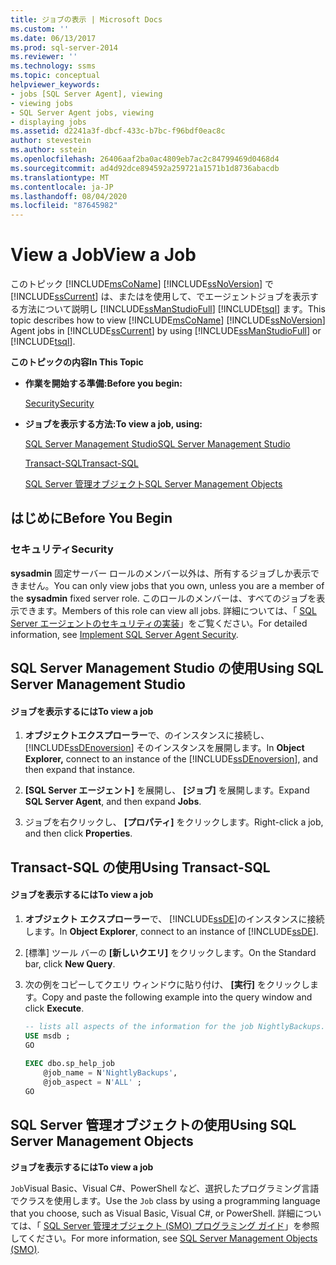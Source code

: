 ```yaml
---
title: ジョブの表示 | Microsoft Docs
ms.custom: ''
ms.date: 06/13/2017
ms.prod: sql-server-2014
ms.reviewer: ''
ms.technology: ssms
ms.topic: conceptual
helpviewer_keywords:
- jobs [SQL Server Agent], viewing
- viewing jobs
- SQL Server Agent jobs, viewing
- displaying jobs
ms.assetid: d2241a3f-dbcf-433c-b7bc-f96bdf0eac8c
author: stevestein
ms.author: sstein
ms.openlocfilehash: 26406aaf2ba0ac4809eb7ac2c84799469d0468d4
ms.sourcegitcommit: ad4d92dce894592a259721a1571b1d8736abacdb
ms.translationtype: MT
ms.contentlocale: ja-JP
ms.lasthandoff: 08/04/2020
ms.locfileid: "87645982"
---
```

# <a name="view-a-job"></a><span data-ttu-id="f5c62-102">View a Job</span><span class="sxs-lookup"><span data-stu-id="f5c62-102">View a Job</span></span>
  <span data-ttu-id="f5c62-103">このトピック [!INCLUDE[msCoName](../../includes/msconame-md.md)] [!INCLUDE[ssNoVersion](../../includes/ssnoversion-md.md)] で [!INCLUDE[ssCurrent](../../includes/sscurrent-md.md)] は、またはを使用して、でエージェントジョブを表示する方法について説明し [!INCLUDE[ssManStudioFull](../../includes/ssmanstudiofull-md.md)] [!INCLUDE[tsql](../../includes/tsql-md.md)] ます。</span><span class="sxs-lookup"><span data-stu-id="f5c62-103">This topic describes how to view [!INCLUDE[msCoName](../../includes/msconame-md.md)] [!INCLUDE[ssNoVersion](../../includes/ssnoversion-md.md)] Agent jobs in [!INCLUDE[ssCurrent](../../includes/sscurrent-md.md)] by using [!INCLUDE[ssManStudioFull](../../includes/ssmanstudiofull-md.md)] or [!INCLUDE[tsql](../../includes/tsql-md.md)].</span></span>  
  
 <span data-ttu-id="f5c62-104">**このトピックの内容**</span><span class="sxs-lookup"><span data-stu-id="f5c62-104">**In This Topic**</span></span>  
  
-   <span data-ttu-id="f5c62-105">**作業を開始する準備:**</span><span class="sxs-lookup"><span data-stu-id="f5c62-105">**Before you begin:**</span></span>  
  
     [<span data-ttu-id="f5c62-106">Security</span><span class="sxs-lookup"><span data-stu-id="f5c62-106">Security</span></span>](#Security)  
  
-   <span data-ttu-id="f5c62-107">**ジョブを表示する方法:**</span><span class="sxs-lookup"><span data-stu-id="f5c62-107">**To view a job, using:**</span></span>  
  
     [<span data-ttu-id="f5c62-108">SQL Server Management Studio</span><span class="sxs-lookup"><span data-stu-id="f5c62-108">SQL Server Management Studio</span></span>](#SSMS)  
  
     [<span data-ttu-id="f5c62-109">Transact-SQL</span><span class="sxs-lookup"><span data-stu-id="f5c62-109">Transact-SQL</span></span>](#TSQL)  
  
     [<span data-ttu-id="f5c62-110">SQL Server 管理オブジェクト</span><span class="sxs-lookup"><span data-stu-id="f5c62-110">SQL Server Management Objects</span></span>](#SMO)  
  
##  <a name="before-you-begin"></a><a name="BeforeYouBegin"></a> <span data-ttu-id="f5c62-111">はじめに</span><span class="sxs-lookup"><span data-stu-id="f5c62-111">Before You Begin</span></span>  
  
###  <a name="security"></a><a name="Security"></a> <span data-ttu-id="f5c62-112">セキュリティ</span><span class="sxs-lookup"><span data-stu-id="f5c62-112">Security</span></span>  
 <span data-ttu-id="f5c62-113">**sysadmin** 固定サーバー ロールのメンバー以外は、所有するジョブしか表示できません。</span><span class="sxs-lookup"><span data-stu-id="f5c62-113">You can only view jobs that you own, unless you are a member of the **sysadmin** fixed server role.</span></span> <span data-ttu-id="f5c62-114">このロールのメンバーは、すべてのジョブを表示できます。</span><span class="sxs-lookup"><span data-stu-id="f5c62-114">Members of this role can view all jobs.</span></span> <span data-ttu-id="f5c62-115">詳細については、「 [SQL Server エージェントのセキュリティの実装](implement-sql-server-agent-security.md)」をご覧ください。</span><span class="sxs-lookup"><span data-stu-id="f5c62-115">For detailed information, see [Implement SQL Server Agent Security](implement-sql-server-agent-security.md).</span></span>  
  
##  <a name="using-sql-server-management-studio"></a><a name="SSMS"></a> <span data-ttu-id="f5c62-116">SQL Server Management Studio の使用</span><span class="sxs-lookup"><span data-stu-id="f5c62-116">Using SQL Server Management Studio</span></span>  
  
#### <a name="to-view-a-job"></a><span data-ttu-id="f5c62-117">ジョブを表示するには</span><span class="sxs-lookup"><span data-stu-id="f5c62-117">To view a job</span></span>  
  
1.  <span data-ttu-id="f5c62-118">**オブジェクトエクスプローラー**で、のインスタンスに接続し、 [!INCLUDE[ssDEnoversion](../../includes/ssdenoversion-md.md)] そのインスタンスを展開します。</span><span class="sxs-lookup"><span data-stu-id="f5c62-118">In **Object Explorer,** connect to an instance of the [!INCLUDE[ssDEnoversion](../../includes/ssdenoversion-md.md)], and then expand that instance.</span></span>  
  
2.  <span data-ttu-id="f5c62-119">**[SQL Server エージェント]** を展開し、 **[ジョブ]** を展開します。</span><span class="sxs-lookup"><span data-stu-id="f5c62-119">Expand **SQL Server Agent**, and then expand **Jobs**.</span></span>  
  
3.  <span data-ttu-id="f5c62-120">ジョブを右クリックし、 **[プロパティ]** をクリックします。</span><span class="sxs-lookup"><span data-stu-id="f5c62-120">Right-click a job, and then click **Properties**.</span></span>  
  
##  <a name="using-transact-sql"></a><a name="TSQL"></a> <span data-ttu-id="f5c62-121">Transact-SQL の使用</span><span class="sxs-lookup"><span data-stu-id="f5c62-121">Using Transact-SQL</span></span>  
  
#### <a name="to-view-a-job"></a><span data-ttu-id="f5c62-122">ジョブを表示するには</span><span class="sxs-lookup"><span data-stu-id="f5c62-122">To view a job</span></span>  
  
1.  <span data-ttu-id="f5c62-123">**オブジェクト エクスプローラー**で、 [!INCLUDE[ssDE](../../includes/ssde-md.md)]のインスタンスに接続します。</span><span class="sxs-lookup"><span data-stu-id="f5c62-123">In **Object Explorer**, connect to an instance of [!INCLUDE[ssDE](../../includes/ssde-md.md)].</span></span>  
  
2.  <span data-ttu-id="f5c62-124">[標準] ツール バーの **[新しいクエリ]** をクリックします。</span><span class="sxs-lookup"><span data-stu-id="f5c62-124">On the Standard bar, click **New Query**.</span></span>  
  
3.  <span data-ttu-id="f5c62-125">次の例をコピーしてクエリ ウィンドウに貼り付け、 **[実行]** をクリックします。</span><span class="sxs-lookup"><span data-stu-id="f5c62-125">Copy and paste the following example into the query window and click **Execute**.</span></span>  
  
    ```sql
    -- lists all aspects of the information for the job NightlyBackups.  
    USE msdb ;  
    GO  
  
    EXEC dbo.sp_help_job  
        @job_name = N'NightlyBackups',  
        @job_aspect = N'ALL' ;  
    GO  
    ```  
  
##  <a name="using-sql-server-management-objects"></a><a name="SMO"></a><span data-ttu-id="f5c62-126">SQL Server 管理オブジェクトの使用</span><span class="sxs-lookup"><span data-stu-id="f5c62-126">Using SQL Server Management Objects</span></span>  
 <span data-ttu-id="f5c62-127">**ジョブを表示するには**</span><span class="sxs-lookup"><span data-stu-id="f5c62-127">**To view a job**</span></span>  
  
 <span data-ttu-id="f5c62-128">`Job`Visual Basic、Visual C#、PowerShell など、選択したプログラミング言語でクラスを使用します。</span><span class="sxs-lookup"><span data-stu-id="f5c62-128">Use the `Job` class by using a programming language that you choose, such as Visual Basic, Visual C#, or PowerShell.</span></span> <span data-ttu-id="f5c62-129">詳細については、「 [SQL Server 管理オブジェクト (SMO) プログラミング ガイド](https://msdn.microsoft.com/library/ms162169.aspx)」を参照してください。</span><span class="sxs-lookup"><span data-stu-id="f5c62-129">For more information, see [SQL Server Management Objects (SMO)](https://msdn.microsoft.com/library/ms162169.aspx).</span></span>  
